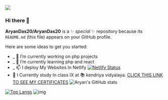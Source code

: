 ![](https://komarev.com/ghpvc/?username=your-github-username&color=blueviolet)


### Hi there 👋

**AryanDas20/AryanDas20** is a ✨ _special_ ✨ repository because its `README.md` (this file) appears on your GitHub profile.

Here are some ideas to get you started:

- _ 🔭 I’m currently working on php projects
- _ 🌱 I’m currently learning php and react
- _ 📫 I deploy My Websites In Netlify 
[![Netlify Status](https://api.netlify.com/api/v1/badges/c9636386-1bac-4321-ac59-1b4e475f5c12/deploy-status)](https://app.netlify.com/sites/aryandas/deploys)
- :apple: I Currently study In class IX at :books: kendriya vidyalaya. 
[CLICK THIS LINK TO SEE MY CERTIFICATES](https://github.com/AryanDas20/Resume)
![Aryan's GitHub stats](https://github-readme-stats.vercel.app/api?username=AryanDas20&show_icons=true&theme=radical)

[![Top Langs](https://github-readme-stats.vercel.app/api/top-langs/?username=anuraghazra&layout=compact)](https://aryandas.netlify.app/)
![img](file:///C:/Dev/Aryan_HTML/qrcode_aryandas.netlify.app%20(1).png)
